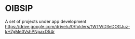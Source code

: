 # OIBSIP
A set of projects under app development 
https://drive.google.com/drive/u/0/folders/1WTWD3eDOGJuz-kH7gMe3VshPNpaxD54r
